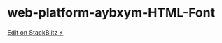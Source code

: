 # web-platform-aybxym-HTML-Font

[Edit on StackBlitz ⚡️](https://stackblitz.com/edit/web-platform-aybxym)